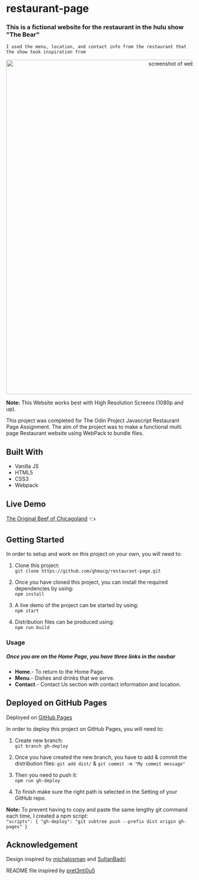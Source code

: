 # restaurant-page
### This is a fictional website for the restaurant in the hulu show "The Bear"

`I used the menu, location, and contact info from the restaurant that the show took inspiration from`

<div align="center"><img src="https://i.postimg.cc/DwwjPLDc/website-capture.png" alt="screenshot of website" width="900" /></div>

**Note:** This Website works best with High Resolution Screens (1080p and up).

This project was completed for The Odin Project Javascript Restaurant Page Assignment. The aim of the project was to make a functional multi page Restaurant website using WebPack to bundle files.

## Built With 

- Vanilla JS
- HTML5
- CSS3
- Webpack

## Live Demo

[The Original Beef of Chicagoland](https://ghmacg.github.io/restaurant-page/) :point_left:

## Getting Started

In order to setup and work on this project on your own, you will need to:

1. Clone this project:  
`git clone https://github.com/ghmacg/restaurant-page.git`

2. Once you have cloned this project, you can install the required dependencies by using:  
`npm install`

3. A live demo of the project can be started by using:  
`npm start`

4. Distribution files can be produced using:  
`npm run build`

### Usage

##### Once you are on the Home Page, you have three links in the navbar
- **Home**.- To return to the Home Page.
- **Menu**.- Dishes and drinks that we serve.
- **Contact**.- Contact Us section with contact information and location.

## Deployed on GitHub Pages

Deployed on [GitHub Pages](https://pages.github.com/)  

In order to deploy this project on GitHub Pages, you will need to:

1. Create new branch:  
`git branch gh-deploy`

2. Once you have created the new branch, you have to add & commit the distribution files:
`git add dist/` & `git commit -m "My commit message"` 

3. Then you need to push it:  
`npm run gh-deploy`

4. To finish make sure the right path is selected in the Setting of your GitHub repo.

**Note:** To prevent having to copy and paste the same lengthy git command each time, I created a npm script:  
`"scripts": { "gh-deploy": "git subtree push --prefix dist origin gh-pages" }`

## Acknowledgement

Design inspired by [michalosman](https://michalosman.github.io/restaurant-page/) and [SultanBadri](https://sultanbadri.github.io/restaurant-page/)

README file inspired by [pret3nti0u5](https://github.com/pret3nti0u5/Restaurant-Page/tree/master)
